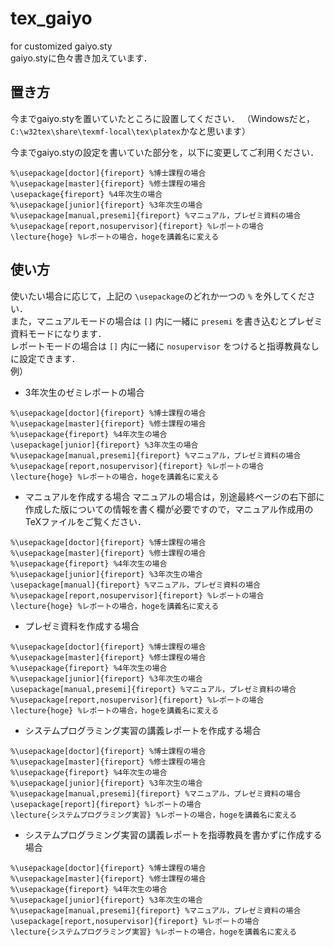 # tex_gaiyo
for customized gaiyo.sty  
gaiyo.styに色々書き加えています．  

## 置き方
今までgaiyo.styを置いていたところに設置してください．
（Windowsだと， `C:\w32tex\share\texmf-local\tex\platex`かなと思います）

今までgaiyo.styの設定を書いていた部分を，以下に変更してご利用ください．

```
%\usepackage[doctor]{fireport} %博士課程の場合
%\usepackage[master]{fireport} %修士課程の場合
\usepackage{fireport} %4年次生の場合
%\usepackage[junior]{fireport} %3年次生の場合
%\usepackage[manual,presemi]{fireport} %マニュアル，プレゼミ資料の場合
%\usepackage[report,nosupervisor]{fireport} %レポートの場合
\lecture{hoge} %レポートの場合，hogeを講義名に変える
```

## 使い方
使いたい場合に応じて，上記の `\usepackage`のどれか一つの `%` を外してください．  
また，マニュアルモードの場合は `[]` 内に一緒に `presemi` を書き込むとプレゼミ資料モードになります．  
レポートモードの場合は `[]` 内に一緒に `nosupervisor` をつけると指導教員なしに設定できます．  
例）  
- 3年次生のゼミレポートの場合
```
%\usepackage[doctor]{fireport} %博士課程の場合
%\usepackage[master]{fireport} %修士課程の場合
%\usepackage{fireport} %4年次生の場合
\usepackage[junior]{fireport} %3年次生の場合
%\usepackage[manual,presemi]{fireport} %マニュアル，プレゼミ資料の場合
%\usepackage[report,nosupervisor]{fireport} %レポートの場合
\lecture{hoge} %レポートの場合，hogeを講義名に変える
```

- マニュアルを作成する場合
マニュアルの場合は，別途最終ページの右下部に作成した版についての情報を書く欄が必要ですので，マニュアル作成用のTeXファイルをご覧ください．
```
%\usepackage[doctor]{fireport} %博士課程の場合
%\usepackage[master]{fireport} %修士課程の場合
%\usepackage{fireport} %4年次生の場合
%\usepackage[junior]{fireport} %3年次生の場合
\usepackage[manual]{fireport} %マニュアル，プレゼミ資料の場合
%\usepackage[report,nosupervisor]{fireport} %レポートの場合
\lecture{hoge} %レポートの場合，hogeを講義名に変える
```

- プレゼミ資料を作成する場合
```
%\usepackage[doctor]{fireport} %博士課程の場合
%\usepackage[master]{fireport} %修士課程の場合
%\usepackage{fireport} %4年次生の場合
%\usepackage[junior]{fireport} %3年次生の場合
\usepackage[manual,presemi]{fireport} %マニュアル，プレゼミ資料の場合
%\usepackage[report,nosupervisor]{fireport} %レポートの場合
\lecture{hoge} %レポートの場合，hogeを講義名に変える
```

- システムプログラミング実習の講義レポートを作成する場合
```
%\usepackage[doctor]{fireport} %博士課程の場合
%\usepackage[master]{fireport} %修士課程の場合
%\usepackage{fireport} %4年次生の場合
%\usepackage[junior]{fireport} %3年次生の場合
%\usepackage[manual,presemi]{fireport} %マニュアル，プレゼミ資料の場合
\usepackage[report]{fireport} %レポートの場合
\lecture{システムプログラミング実習} %レポートの場合，hogeを講義名に変える
```

- システムプログラミング実習の講義レポートを指導教員を書かずに作成する場合
```
%\usepackage[doctor]{fireport} %博士課程の場合
%\usepackage[master]{fireport} %修士課程の場合
%\usepackage{fireport} %4年次生の場合
%\usepackage[junior]{fireport} %3年次生の場合
%\usepackage[manual,presemi]{fireport} %マニュアル，プレゼミ資料の場合
\usepackage[report,nosupervisor]{fireport} %レポートの場合
\lecture{システムプログラミング実習} %レポートの場合，hogeを講義名に変える
```

